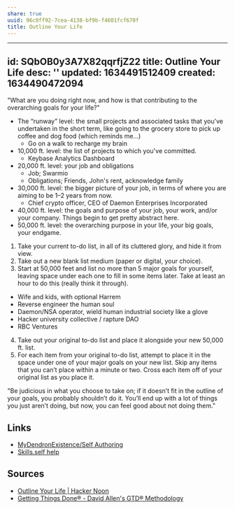```yaml
---
share: true
uuid: 96c0ff92-7cea-4138-bf9b-f4601fcf670f
title: Outline Your Life
---
```

---
id: SQbOB0y3A7X82qqrfjZ22
title: Outline Your Life
desc: ''
updated: 1634491512409
created: 1634490472094
---


"What are you doing right now, and how is that contributing to the overarching goals for your life?"

* The “runway” level: the small projects and associated tasks that you’ve undertaken in the short term, like going to the grocery store to pick up coffee and dog food (which reminds me…)
  * Go on a walk to recharge my brain
* 10,000 ft. level: the list of projects to which you've committed.
  * Keybase Analytics Dashboard
* 20,000 ft. level: your job and obligations
  * Job; Swarmio
  * Obligations; Friends, John's rent, acknowledge family 
* 30,000 ft. level: the bigger picture of your job, in terms of where you are aiming to be 1–2 years from now.
  * Chief crypto officer, CEO of Daemon Enterprises Incorporated
* 40,000 ft. level: the goals and purpose of your job, your work, and/or your company. Things begin to get pretty abstract here.
* 50,000 ft. level: the overarching purpose in your life, your big goals, your endgame.


1. Take your current to-do list, in all of its cluttered glory, and hide it from view.
2. Take out a new blank list medium (paper or digital, your choice).
3. Start at 50,000 feet and list no more than 5 major goals for yourself, leaving space under each one to fill in some items later. Take at least an hour to do this (really think it through).
  * Wife and kids, with optional Harrem
  * Reverse engineer the human soul
  * Daemon/NSA operator, wield human industrial society like a glove
  * Hacker university collective / rapture DAO
  * RBC Ventures
4. Take out your original to-do list and place it alongside your new 50,000 ft. list.
5. For each item from your original to-do list, attempt to place it in the space under one of your major goals on your new list. Skip any items that you can’t place within a minute or two. Cross each item off of your original list as you place it.


"Be judicious in what you choose to take on; if it doesn’t fit in the outline of your goals, you probably shouldn’t do it. You’ll end up with a lot of things you just aren’t doing, but now, you can feel good about not doing them."

## Links

* [MyDendronExistence/Self Authoring](/undefined)
* [Skills.self help](/undefined)

## Sources

* [Outline Your Life | Hacker Noon](https://hackernoon.com/outline-your-life-or-run-the-risk-of-failing-to-live-it-5d0704e5a355)
* [Getting Things Done® - David Allen's GTD® Methodology](https://gettingthingsdone.com/)